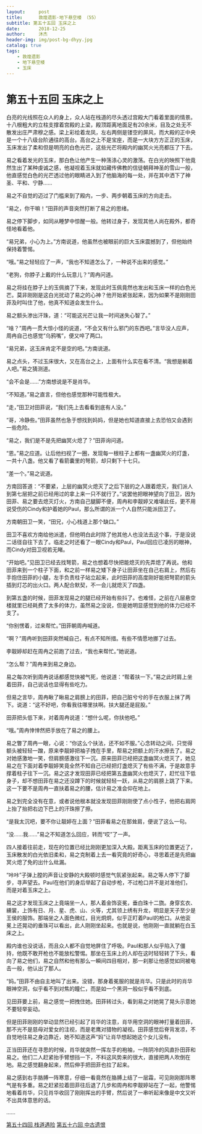 ```yaml
---
layout:     post
title:      敦煌遗影·地下悬空楼 （55）
subtitle: 第五十五回 玉床之上
date:       2018-12-25
author:     沐杰
header-img: img/post-bg-dhyy.jpg
catalog: true
tags:
    - 敦煌遗影
    - 地下悬空楼
    - 玉床
---
```

# 第五十五回 玉床之上

白亮的光线照在众人的身上，众人站在栈道的尽头透过宫殿大门看着里面的情景。十八根粗大的立柱支撑着宫殿的上梁，殿顶距离地面足有20余米，目及之处无不散发出庄严肃穆之感。梁上彩绘着龙凤，左右两侧是镂空的屏风，而大殿的正中央是一个十八级台阶通往的高台。高台之上不是宝座，而是一大块方方正正的玉床，玉床发出了柔和但是明亮的白色光芒，这些光芒将殿内的幽冥火光亮都压了下去。

易之看着发光的玉床，那白色让他产生一种荡涤心灵的激荡。在白光的映照下他竟然生出了某种虔诚之感，他凝视着玉床就如藏传佛教的信徒朝拜神圣的雪山一般，他直感觉白色的光芒透过他的眼睛进入到了他脑海的每一处，并在其中洒下了神圣、平和、宁静……

易之不自觉的迈过了门槛来到了殿内，一步、两步朝着玉床的方向走去。

“易之，你干嘛！”田菲的声音突然打断了易之的思绪。

易之停下脚步，如同从睡梦中惊醒一般。他转过身子，发现其他人尚在殿外，都奇怪地看着他。

“易兄弟，小心为上。”方南说道，他虽然也被眼前的巨大玉床震撼到了，但他始终保持着警惕。

“哦。”易之轻轻应了一声，“我也不知道怎么了，一种说不出来的感觉。”

“老狗，你脖子上戴的什么玩意儿？”周冉问道。

易之将挂在脖子上的玉佩摘了下来，发现此时玉佩竟然也发出和玉床一样的白色光芒。莫非刚刚是这白光扰动了易之的心神？他开始紧张起来，因为如果不是刚刚田菲及时叫住了他，他真不知道会发生什么。

易之额头渗出汗珠，道：“可能这光芒让我一时间迷失心智了。”

“啥？”周冉一贯大惊小怪的说道，“不会又有什么邪门的东西吧。”言毕没人应声，周冉自己也感觉“乌鸦嘴”，便又啐了两口。

“易兄弟，这玉床肯定不是空的吧。”方南说道。

易之点头，不过玉床很大，又在高台之上，上面有什么实在看不清。“我想是躺着人吧。”易之猜测道。

“会不会是……”方南想说是不是肖华。

“不知道。”易之直言，但他也感觉那种可能性极大。

“走，”田卫对田菲说，“我们先上去看看到底有人没。”

“哥，冷静些。”田菲虽然也急于想找到妈妈，但是她也知道直接上去恐怕又会遇到一些危险。

“易之，我们是不是先把幽冥火熄了？”田菲询问道。

“恩。”易之应道。让后他扫视了一圈，发现每一根柱子上都有一盏幽冥火的灯盏，一共十八盏。他又看了看箭囊里的弩箭，却只剩下十七只。

“差一个。”易之说道。

方南回答道：“不要紧，上层的幽冥火熄灭了之后下层的之人跟着熄灭，我们派人到第七层把之前已经用过的拿上来一只不就行了。”说罢他把眼神望向了田卫，因为田菲、易之要去熄灭灯火，方南自己腿脚不便，周冉和李靓婷又难堪此任，更不用说受伤的Cindy和护着她的Paul，那么所谓的派一个人自然只能派田卫了。

方南朝田卫一笑，“田兄，小心栈道上那个缺口。”

田卫不喜欢方南给他派遣，但他明白此时除了他其他人也没法去这个事，于是没说二话径自往下去了。临走之时还看了一眼Cindy和Paul，Paul回应已凌厉的眼神，而Cindy对田卫视若无睹。

“开始吧。”见田卫已经去找弩箭，易之也想着尽快把能熄灭的先弄熄了再说。他和田菲来到一个柱子下面，和之前一样易之矮下身子让田菲坐在自己右肩上，然后右手抱住田菲的小腿，左手负责柱子站立起来，此时田菲的高度刚好能把弩箭的箭头插到灯芯的出火口。两人配合默契，不一会儿就熄灭了四盏。

到第五盏的时候，田菲发现易之的腿已经开始有些抖了。也难怪，之前在八层悬空楼就里已经耗费了太多的体力，虽然易之没说，但是她明显感觉到他的体力已经不支了。

“你别愣着，过来帮忙。”田菲朝周冉喊道。

“啊？”周冉听到田菲突然喊自己，有点不知所措。有些不情愿地挪了过去。

李靓婷却赶在周冉之前跑了过去，“我也来帮忙。”她说道。

“怎么帮？”周冉来到易之身边。

易之每次听到周冉说话都感觉快被气死，他说道：“帮着扶一下。”易之此时肩上坐着田菲，自己说话也显得有些吃力。

但易之言毕，周冉瞅了瞅易之肩膀上的田菲，把自己脏兮兮的手在衣服上抹了两下。说道：“这不好吧，你看我往哪里扶啊。扶大腿还是屁股。”

田菲把头低下来，对着周冉说道：“想什么呢，你扶他吧。”

“哦。”周冉悻悻然把手放在了易之的腰上。

易之瞥了周冉一眼，心说：“你这么个扶法，还不如不服。”心念转动之间，只觉得额头被轻轻一蹭，原来李靓婷把袖子拽在手里，帮易之把额上的汗水擦去了。易之对她感激地一笑，但肩膀感激往下一沉。原来田菲已经把这盏幽冥火熄灭了，她见易之在下面对着李靓婷笑竟全然不知自己已经把灯盏熄灭了有些不满，于是故意手撑着柱子往下一沉。易之这才发现田菲已经把第五盏幽冥火也熄灭了，赶忙往下低身子，却不想田菲在易之还没蹲下的时候就轻轻一跃，从易之的肩膀上跳了下来。这一下要不是周冉一直扶着易之的腰，估计易之准会仰在地上。

易之到完全没有在意，或者说他根本就没发现田菲刚刚使了点小性子，他把右肩网上抬了抬把右边下巴上的汗珠擦了擦。

“是我太沉吧，要不你让靓婷在上面？”田菲看易之在那耸肩，便说了这么一句。

“没……我……”易之不知道怎么回应，转而“哎”了一声。

四人接着往前走，现在的位置已经比刚刚更加深入大殿。距离玉床的位置更近了，玉床散发的白光依旧柔和，易之克制着上去一看究竟的好奇心，寻思着还是先把幽冥火熄了免的出什么纰漏。

“咔咔”子弹上膛的声音让安静的大殿顿时感觉气氛紧张起来。易之等人停下了脚步，寻声望去。Paul在他们的身后举起了自动步枪，不过枪口并不是对准他们，而是对着玉床之上。

易之这才发现玉床之上竟端坐一人，那人着金饰衮冕，垂白珠十二旒。身穿玄衣、纁裳，上饰有日、月、星、虎、山、火等，尤其领上绣有升龙，明显是天子至少是王侯的服饰。那端坐之人面色微红，目光炯炯，似乎正盯着Paul的枪口。从他衮冕上还晃动的垂珠可以看出，此人刚刚坐起来。也就是说，他刚刚一直就躺在白玉床之上。

殿内谁也没说话，而且众人都不自觉地屏住了呼吸。Paul和那人似乎陷入了僵持，他既不敢开枪也不能放松警惕。那坐在玉床上的人却在这时轻轻转了下头，看向了易之他们，易之自然和他有那么一瞬间四目相对，那一刹那让他感觉如同被电击一般，他认出了那人。

“妈。”田菲不由自主地叫了出来。没错，那身着冕服的就是肖华。只是此时的肖华眼神空洞，似乎看不到对焦的瞳仁，而是如一个黑洞一般似乎看不到底。

见田菲要上前，易之感觉一把拽住她。田菲转过头，看到易之对她晃了晃头示意她不要轻举妄动。

但是田菲刚刚的举动显然已经引起了肖华的注意，肖华用空洞的眼神打量着田菲，那不光不是慈母对爱女的注视，而是老鹰对猎物的凝视。田菲感觉后脊背发凉，不自觉地往易之身边靠近，她不知道这声“妈”让肖华想起她这个女儿没有。

正当田菲还在寻思的时候，肖华就突然一挥左手的袍袖，一阵阴冷的风直扑田菲和易之。他们二人赶紧抬手臂想挡一下，不料这风势来的很大，直接把两人吹倒在地。易之感觉翻身起来，然后伸手把田菲也拉了起来。

易之感到右手胳膊一阵寒意，仔细一看竟然在胳膊上结了一层霜，可见刚刚那阵寒气是有多重。易之赶紧拉着田菲往后退了几步和周冉和李靓婷站在了一起，他警惕地看着肖华，只见肖华收回了刚刚挥出的手臂，然后说了一串听起来像是中文又听不出具体意思的话。

……

[第五十四回 栈道遇险](http://www.jianshu.com/p/28ec99726fd3)
[第五十六回 中古遗恨](http://www.jianshu.com/p/f38a386362ee)
